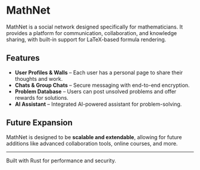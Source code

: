 # MathNet

MathNet is a social network designed specifically for mathematicians. It provides a platform for communication, collaboration, and knowledge sharing, with built-in support for LaTeX-based formula rendering.

## Features

- **User Profiles & Walls** – Each user has a personal page to share their thoughts and work.
- **Chats & Group Chats** – Secure messaging with end-to-end encryption.
- **Problem Database** – Users can post unsolved problems and offer rewards for solutions.
- **AI Assistant** – Integrated AI-powered assistant for problem-solving.

## Future Expansion

MathNet is designed to be **scalable and extendable**, allowing for future additions like advanced collaboration tools, online courses, and more.

---

Built with Rust for performance and security.
